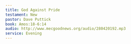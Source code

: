 ```yaml
---
title: God Against Pride
testament: New
pastor: Dave Puttick
book: Amos:18-6:14
audio: http://www.mecgoodnews.org/audio/280420192.mp3
service: Evening
---
```

